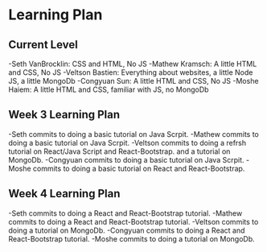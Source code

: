 # Learning Plan

## Current Level
-Seth VanBrocklin: CSS and HTML, No JS
-Mathew Kramsch: A little HTML and CSS, No JS
-Veltson Bastien: Everything about websites, a little Node JS, a little MongoDb
-Congyuan Sun: A little HTML and CSS, No JS
-Moshe Haiem: A little HTML and CSS, familiar with JS, no MongoDb

## Week 3 Learning Plan
-Seth commits to doing a basic tutorial on Java Scrpit. 
-Mathew commits to doing a basic tutorial on Java Scrpit.
-Veltson commits to doing a refrsh tutorial on React/Java Script and React-Bootstrap. and a tutorial on MongoDb.
-Congyuan commits to doing a basic tutorial on Java Scrpit.
-Moshe commits to doing a basic tutorial on React and React-Bootstrap. 

## Week 4 Learning Plan
-Seth commits to doing a React and React-Bootstrap tutorial. 
-Mathew commits to doing a React and React-Bootstrap tutorial.
-Veltson commits to doing a tutorial on MongoDb.
-Congyuan commits to doing a React and React-Bootstrap tutorial.
-Moshe commits to doing a tutorial on MongoDb.
